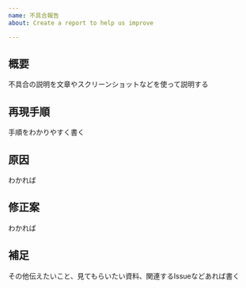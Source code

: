 ```yaml
---
name: 不具合報告
about: Create a report to help us improve

---
```


## 概要
不具合の説明を文章やスクリーンショットなどを使って説明する

## 再現手順
手順をわかりやすく書く

## 原因
わかれば

## 修正案
わかれば

## 補足
その他伝えたいこと、見てもらいたい資料、関連するIssueなどあれば書く
